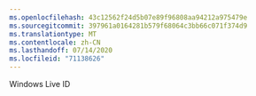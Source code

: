 ```yaml
---
ms.openlocfilehash: 43c12562f24d5b07e89f96808aa94212a975479e
ms.sourcegitcommit: 397961a0164281b579f68064c3bb66c071f374d9
ms.translationtype: MT
ms.contentlocale: zh-CN
ms.lasthandoff: 07/14/2020
ms.locfileid: "71138626"
---
```

Windows Live ID